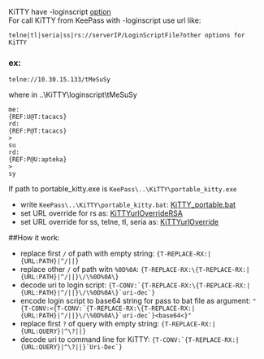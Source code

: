 KiTTY have -loginscript [option](http://www.9bis.net/kitty/#!pages/LogonScript.md)   
For call KiTTY from KeePass with -loginscript use url like:
```
telne|tl|seria|ss|rs://serverIP/LoginScriptFile?other options for KiTTY
```
### ex:
```
telne://10.30.15.133/tMeSuSy
```
where in ..\KiTTY\loginscript\tMeSuSy
```
me:
{REF:U@T:tacacs}
rd:
{REF:P@T:tacacs}
>
su
rd:
{REF:P@U:apteka}
>
sy
```
If path to portable_kitty.exe is ```KeePass\..\KiTTY\portable_kitty.exe```
- write ```KeePass\..\KiTTY\portable_kitty.bat```: [KiTTY_portable.bat](https://github.com/abakum/KeePassURLOverride/blob/main/KiTTY_portable.bat)
- set URL override for rs as: [KiTTYurlOverrideRSA](https://github.com/abakum/KeePassURLOverride/blob/main/KiTTYurlOverrideRSA)   
- set URL override for ss, telne, tl, seria as: [KiTTYurlOverride](https://github.com/abakum/KeePassURLOverride/blob/main/KiTTYurlOverrid)   

##How it work:
- replace first ```/``` of path with empty string: ```{T-REPLACE-RX:|{URL:PATH}|^/||}```
- replace other ```/``` of path witn ```%0D%0A```: ```{T-REPLACE-RX:\{T-REPLACE-RX:|{URL:PATH}|^/||}\/\%0D%0A\}```
- decode uri to login script: ```{T-CONV:`{T-REPLACE-RX:\{T-REPLACE-RX:|{URL:PATH}|^/||}\/\%0D%0A\}`uri-dec`}```
- encode login script to base64 string for pass to bat file as argument: ```"{T-CONV:<{T-CONV:`{T-REPLACE-RX:\{T-REPLACE-RX:|{URL:PATH}|^/||}\/\%0D%0A\}`uri-dec`}<base64<}"```
- replace first ```?``` of query with empty string: ```{T-REPLACE-RX:|{URL:QUERY}|^\?||}```
- decode uri to command line for KiTTY: ```{T-CONV:`{T-REPLACE-RX:|{URL:QUERY}|^\?||}`Uri-Dec`}```
